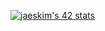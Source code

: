 [![jaeskim's 42 stats](https://badge42.herokuapp.com/api/stats/mandriic)](https://github.com/JaeSeoKim/badge42)
